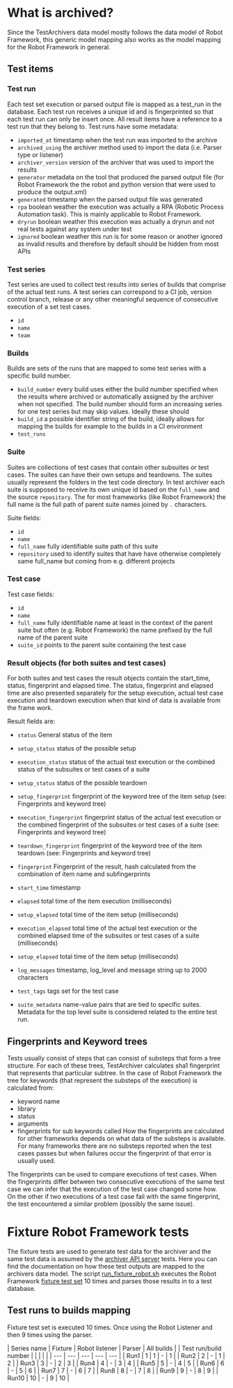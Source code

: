 # What is archived?
Since the TestArchivers data model mostly follows the data model of Robot Framework, this generic model mapping also works as the model mapping for the Robot Framework in general.


## Test items
### Test run
Each test set execution or parsed output file is mapped as a test_run in the database. Each test run receives a unique id and is fingerprinted so that each test run can only be insert once. All result items have a reference to a test run that they belong to. Test runs have some metadata:
  * `imported_at` timestamp when the test run was imported to the archive
  * `archived_using` the archiver method used to import the data (i.e. Parser type or listener)
  * `archiver_version` version of the archiver that was used to import the results
  * `generator` metadata on the tool that produced the parsed output file (for Robot Framework the the robot and python version that were used to produce the output.xml)
  * `generated` timestamp when the parsed output file was generated
  * `rpa` boolean weather the execution was actually a RPA (Robotic Process Automation task). This is mainly applicable to Robot Framework.
  * `dryrun` boolean weather this execution was actually a dryrun and not real tests against any system under test
  * `ignored` boolean weather this run is for some reason or another ignored as invalid results and therefore by default should be hidden from most APIs

### Test series
Test series are used to collect test results into series of builds that comprise of the actual test runs. A test series can correspond to a CI job, version control branch, release or any other meaningful sequence of consecutive execution of a set test cases.
  * `id`
  * `name`
  * `team`

### Builds
Builds are sets of the runs that are mapped to some test series with a specific build number.
  * `build_number` every build uses either the build number specified when the results where archived or automatically assigned by the archiver when not specified. The build number should form an increasing series for one test series but may skip values. Ideally these should
  * `build_id` a possible identifier string of the build, ideally allows for mapping the builds for example to the builds in a CI environment
  * `test_runs`

### Suite
Suites are collections of test cases that contain other subsuites or test cases. The suites can have their own setups and teardowns. The suites usually represent the folders in the test code directory. In test archiver each suite is supposed to receive its own unique id based on the `full_name` and the source `repository`. The for most frameworks (like Robot Framework) the full name is the full path of parent suite names joined by `.` characters.

Suite fields:
  * `id`
  * `name`
  * `full_name` fully identifiable suite path of this suite
  * `repository` used to identify suites that have have otherwise completely same full_name but coming from e.g. different projects

### Test case
Test case fields:
  * `id`
  * `name`
  * `full_name` fully identifiable name at least in the context of the parent suite but often (e.g. Robot Framework) the name prefixed by the full name of the parent suite
  * `suite_id` points to the parent suite containing the test case


### Result objects (for both suites and test cases)
For both suites and test cases the result objects contain the start_time, status, fingerprint and elapsed time. The status, fingerprint and elapsed time are also presented separately for the setup execution, actual test case execution and teardown execution when that kind of data is available from the frame work.

Result fields are:
  * `status` General status of the item
  * `setup_status` status of the possible setup
  * `execution_status`  status of the actual test execution or the combined status of the subsuites or test cases of a suite
  * `setup_status` status of the possible teardown

  * `setup_fingerprint` fingerprint of the keyword tree of the item setup (see: Fingerprints and keyword tree)
  * `execution_fingerprint` fingerprint status of the actual test execution or the combined fingerprint of the subsuites or test cases of a suite (see: Fingerprints and keyword tree)
  * `teardown_fingerprint` fingerprint of the keyword tree of the item teardown (see: Fingerprints and keyword tree)
  * `fingerprint` Fingerprint of the result, hash calculated from the combination of item name and subfingerprints

  * `start_time` timestamp
  * `elapsed` total time of the item execution (milliseconds)
  * `setup_elapsed` total time of the item setup (milliseconds)
  * `execution_elapsed` total time of the actual test execution or the combined elapsed time of the subsuites or test cases of a suite (milliseconds)
  * `setup_elapsed` total time of the item setup (milliseconds)

  * `log_messages` timestamp, log_level and message string up to 2000 characters
  * `test_tags` tags set for the test case
  * `suite_metadata` name-value pairs that are tied to specific suites. Metadata for the top level suite is considered related to the entire test run.


## Fingerprints and Keyword trees
Tests usually consist of steps that can consist of substeps that form a tree structure. For each of these trees, TestArchiver calculates sha1 fingerprint that represents that particular subtree. In the case of Robot Framework the tree for keywords (that represent the substeps of the execution) is calculated from:
- keyword name
- library
- status
- arguments
- fingerprints for sub keywords called
How the fingerprints are calculated for other frameworks depends on what data of the substeps is available. For many frameworks there are no substeps reported when the test cases passes but when failures occur the fingerprint of that error is usually used.

The fingerprints can be used to compare executions of test cases. When the fingerprints differ between two consecutive executions of the same test case we can infer that the execution of the test case changed some how. On the other if two executions of a test case fail with the same fingerprint, the test encountered a similar problem (possibly the same issue).



# Fixture Robot Framework tests
The fixture tests are used to generate test data for the archiver and the same test data is assumed by the [archiver API server](/archive_api_server) tests. Here you can find the documentation on how these test outputs are mapped to the archivers data model. The script [run_fixture_robot.sh](/run_fixture_robot.sh) executes the Robot Framework [fixture test set](/robot_tests/) 10 times and parses those results in to a test database.

## Test runs to builds mapping
Fixture test set is executed 10 times. Once using the Robot Listener and then 9 times using the parser.

| Series name | Fixture | Robot listener | Parser | All builds |
| Test run/build number |  |  |  |  |
| --- | --- | --- | --- | --- |
| Run1 | 1 | 1 | - | 1 |
| Run2 | 2 | - | 1 | 2 |
| Run3 | 3 | - | 2 | 3 |
| Run4 | 4 | - | 3 | 4 |
| Run5 | 5 | - | 4 | 5 |
| Run6 | 6 | - | 5 | 6 |
| Run7 | 7 | - | 6 | 7 |
| Run8 | 8 | - | 7 | 8 |
| Run9 | 9 | - | 8 | 9 |
| Run10 | 10 | - | 9 | 10 |
